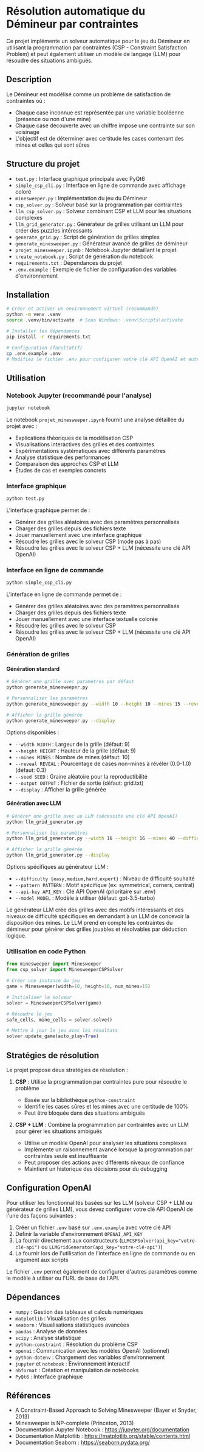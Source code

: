 # Résolution automatique du Démineur par contraintes

Ce projet implémente un solveur automatique pour le jeu du Démineur en utilisant la programmation par contraintes (CSP - Constraint Satisfaction Problem) et peut également utiliser un modèle de langage (LLM) pour résoudre des situations ambiguës.

## Description

Le Démineur est modélisé comme un problème de satisfaction de contraintes où :
- Chaque case inconnue est représentée par une variable booléenne (présence ou non d'une mine)
- Chaque case découverte avec un chiffre impose une contrainte sur son voisinage
- L'objectif est de déterminer avec certitude les cases contenant des mines et celles qui sont sûres

## Structure du projet

- `test.py` : Interface graphique principale avec PyQt6
- `simple_csp_cli.py` : Interface en ligne de commande avec affichage coloré
- `minesweeper.py` : Implémentation du jeu du Démineur
- `csp_solver.py` : Solveur basé sur la programmation par contraintes
- `llm_csp_solver.py` : Solveur combinant CSP et LLM pour les situations complexes
- `llm_grid_generator.py` : Générateur de grilles utilisant un LLM pour créer des puzzles intéressants
- `generate_grid.py` : Script de génération de grilles simples
- `generate_minesweeper.py` : Générateur avancé de grilles de démineur
- `projet_minesweeper.ipynb` : Notebook Jupyter détaillant le projet
- `create_notebook.py` : Script de génération du notebook
- `requirements.txt` : Dépendances du projet
- `.env.example` : Exemple de fichier de configuration des variables d'environnement

## Installation

```bash
# Créer et activer un environnement virtuel (recommandé)
python -m venv .venv
source .venv/bin/activate  # Sous Windows: .venv\Scripts\activate

# Installer les dépendances
pip install -r requirements.txt

# Configuration (facultatif)
cp .env.example .env
# Modifiez le fichier .env pour configurer votre clé API OpenAI et autres paramètres
```

## Utilisation

### Notebook Jupyter (recommandé pour l'analyse)

```bash
jupyter notebook
```

Le notebook `projet_minesweeper.ipynb` fournit une analyse détaillée du projet avec :
- Explications théoriques de la modélisation CSP
- Visualisations interactives des grilles et des contraintes
- Expérimentations systématiques avec différents paramètres
- Analyse statistique des performances
- Comparaison des approches CSP et LLM
- Études de cas et exemples concrets

### Interface graphique

```bash
python test.py
```

L'interface graphique permet de :
- Générer des grilles aléatoires avec des paramètres personnalisés
- Charger des grilles depuis des fichiers texte
- Jouer manuellement avec une interface graphique
- Résoudre les grilles avec le solveur CSP (mode pas à pas)
- Résoudre les grilles avec le solveur CSP + LLM (nécessite une clé API OpenAI)

### Interface en ligne de commande

```bash
python simple_csp_cli.py
```

L'interface en ligne de commande permet de :
- Générer des grilles aléatoires avec des paramètres personnalisés
- Charger des grilles depuis des fichiers texte
- Jouer manuellement avec une interface textuelle colorée
- Résoudre les grilles avec le solveur CSP
- Résoudre les grilles avec le solveur CSP + LLM (nécessite une clé API OpenAI)

### Génération de grilles

#### Génération standard

```bash
# Générer une grille avec paramètres par défaut
python generate_minesweeper.py

# Personnaliser les paramètres
python generate_minesweeper.py --width 10 --height 10 --mines 15 --reveal 0.3

# Afficher la grille générée
python generate_minesweeper.py --display
```

Options disponibles :
- `--width WIDTH` : Largeur de la grille (défaut: 9)
- `--height HEIGHT` : Hauteur de la grille (défaut: 9)
- `--mines MINES` : Nombre de mines (défaut: 10)
- `--reveal REVEAL` : Pourcentage de cases non-mines à révéler (0.0-1.0) (défaut: 0.3)
- `--seed SEED` : Graine aléatoire pour la reproductibilité
- `--output OUTPUT` : Fichier de sortie (défaut: grid.txt)
- `--display` : Afficher la grille générée

#### Génération avec LLM

```bash
# Générer une grille avec un LLM (nécessite une clé API OpenAI)
python llm_grid_generator.py

# Personnaliser les paramètres
python llm_grid_generator.py --width 16 --height 16 --mines 40 --difficulty hard --pattern symmetrical

# Afficher la grille générée
python llm_grid_generator.py --display
```

Options spécifiques au générateur LLM :
- `--difficulty {easy,medium,hard,expert}` : Niveau de difficulté souhaité
- `--pattern PATTERN` : Motif spécifique (ex: symmetrical, corners, central)
- `--api-key API_KEY` : Clé API OpenAI (prioritaire sur .env)
- `--model MODEL` : Modèle à utiliser (défaut: gpt-3.5-turbo)

Le générateur LLM crée des grilles avec des motifs intéressants et des niveaux de difficulté spécifiques en demandant à un LLM de concevoir la disposition des mines. Le LLM prend en compte les contraintes du démineur pour générer des grilles jouables et résolvables par déduction logique.

### Utilisation en code Python

```python
from minesweeper import Minesweeper
from csp_solver import MinesweeperCSPSolver

# Créer une instance du jeu
game = Minesweeper(width=10, height=10, num_mines=15)

# Initialiser le solveur
solver = MinesweeperCSPSolver(game)

# Résoudre le jeu
safe_cells, mine_cells = solver.solve()

# Mettre à jour le jeu avec les résultats
solver.update_game(auto_play=True)
```

## Stratégies de résolution

Le projet propose deux stratégies de résolution :

1. **CSP** : Utilise la programmation par contraintes pure pour résoudre le problème
   - Basée sur la bibliothèque `python-constraint`
   - Identifie les cases sûres et les mines avec une certitude de 100%
   - Peut être bloquée dans des situations ambiguës

2. **CSP + LLM** : Combine la programmation par contraintes avec un LLM pour gérer les situations ambiguës
   - Utilise un modèle OpenAI pour analyser les situations complexes
   - Implémente un raisonnement avancé lorsque la programmation par contraintes seule est insuffisante
   - Peut proposer des actions avec différents niveaux de confiance
   - Maintient un historique des décisions pour du debugging

## Configuration OpenAI

Pour utiliser les fonctionnalités basées sur les LLM (solveur CSP + LLM ou générateur de grilles LLM), vous devez configurer votre clé API OpenAI de l'une des façons suivantes :
1. Créer un fichier `.env` basé sur `.env.example` avec votre clé API
2. Définir la variable d'environnement `OPENAI_API_KEY`
3. La fournir directement aux constructeurs (`LLMCSPSolver(api_key="votre-clé-api")` ou `LLMGridGenerator(api_key="votre-clé-api")`)
4. La fournir lors de l'utilisation de l'interface en ligne de commande ou en argument aux scripts

Le fichier `.env` permet également de configurer d'autres paramètres comme le modèle à utiliser ou l'URL de base de l'API.

## Dépendances

- `numpy` : Gestion des tableaux et calculs numériques
- `matplotlib` : Visualisation des grilles
- `seaborn` : Visualisations statistiques avancées
- `pandas` : Analyse de données
- `scipy` : Analyse statistique
- `python-constraint` : Résolution du problème CSP
- `openai` : Communication avec les modèles OpenAI (optionnel)
- `python-dotenv` : Chargement des variables d'environnement
- `jupyter` et `notebook` : Environnement interactif
- `nbformat` : Création et manipulation de notebooks
- `PyQt6` : Interface graphique

## Références

- A Constraint-Based Approach to Solving Minesweeper (Bayer et Snyder, 2013)
- Minesweeper is NP-complete (Princeton, 2013)
- Documentation Jupyter Notebook : https://jupyter.org/documentation
- Documentation Matplotlib : https://matplotlib.org/stable/contents.html
- Documentation Seaborn : https://seaborn.pydata.org/ 
